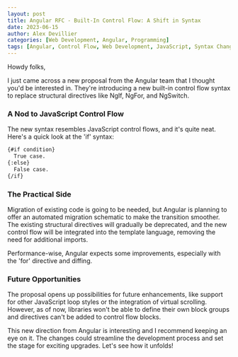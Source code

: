 ```yaml
---
layout: post
title: Angular RFC - Built-In Control Flow: A Shift in Syntax
date: 2023-06-15
author: Alex Devillier
categories: [Web Development, Angular, Programming]
tags: [Angular, Control Flow, Web Development, JavaScript, Syntax Changes]
---
```


Howdy folks,

I just came across a new proposal from the Angular team that I thought you'd be interested in. They're introducing a new built-in control flow syntax to replace structural directives like NgIf, NgFor, and NgSwitch.

### A Nod to JavaScript Control Flow

The new syntax resembles JavaScript control flows, and it's quite neat. Here's a quick look at the 'if' syntax:

```html
{#if condition}
  True case.
{:else}
  False case.
{/if}
```

### The Practical Side

Migration of existing code is going to be needed, but Angular is planning to offer an automated migration schematic to make the transition smoother. The existing structural directives will gradually be deprecated, and the new control flow will be integrated into the template language, removing the need for additional imports.

Performance-wise, Angular expects some improvements, especially with the 'for' directive and diffing.

### Future Opportunities

The proposal opens up possibilities for future enhancements, like support for other JavaScript loop styles or the integration of virtual scrolling. However, as of now, libraries won't be able to define their own block groups and directives can't be added to control flow blocks.

This new direction from Angular is interesting and I recommend keeping an eye on it. The changes could streamline the development process and set the stage for exciting upgrades. Let's see how it unfolds!
